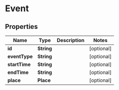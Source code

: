 

# Event


## Properties

Name | Type | Description | Notes
------------ | ------------- | ------------- | -------------
**id** | **String** |  |  [optional]
**eventType** | **String** |  |  [optional]
**startTime** | **String** |  |  [optional]
**endTime** | **String** |  |  [optional]
**place** | **Place** |  |  [optional]



